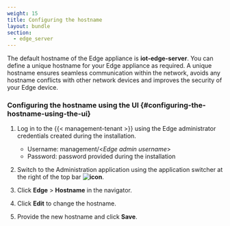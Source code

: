```yaml
---
weight: 15
title: Configuring the hostname
layout: bundle
section:
  - edge_server
---
```


The default hostname of the Edge appliance is **iot-edge-server**. You can define a unique hostname for your Edge appliance as required. A unique hostname ensures seamless communication within the network, avoids any hostname conflicts with other network devices and improves the security of your Edge device.

### Configuring the hostname using the UI {#configuring-the-hostname-using-the-ui}

1. Log in to the {{< management-tenant >}} using the Edge administrator credentials created during the installation.

   - Username: management/<*Edge admin username*>
   - Password: password provided during the installation
2. Switch to the Administration application using the application switcher at the right of the top bar **<img class="Default" src="/images/icons/switcher-icon.png" alt="icon" style="display: inline; float: none">**.
3. Click **Edge** > **Hostname** in the navigator.
4. Click **Edit** to change the hostname.
5. Provide the new hostname and click **Save**.
